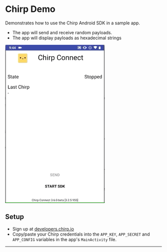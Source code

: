 # Chirp Demo

Demonstrates how to use the Chirp Android SDK in a sample app.

- The app will send and receive random payloads.
- The app will display payloads as hexadecimal strings

![DemoGIF](/Assets/ChirpDemo.gif)

## Setup

- Sign up at [developers.chirp.io](https://developers.chirp.io)
- Copy/paste your Chirp credentials into the `APP_KEY`, `APP_SECRET` and `APP_CONFIG` variables in the app's `MainActivity` file.

----
